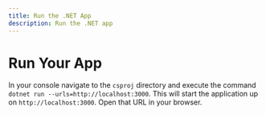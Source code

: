 ```yaml
---
title: Run the .NET App
description: Run the .NET app
---
```


# Run Your App

In your console navigate to the `csproj` directory and execute the command `dotnet run --urls=http://localhost:3000`. This will start the application up on `http://localhost:3000`. Open that URL in your browser.
